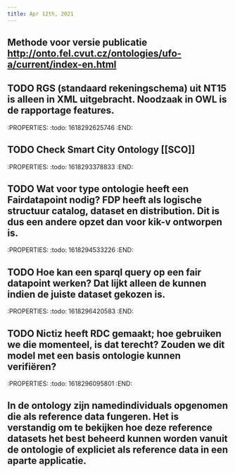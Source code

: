 ```yaml
---
title: Apr 12th, 2021
---
```


## Methode voor versie publicatie http://onto.fel.cvut.cz/ontologies/ufo-a/current/index-en.html
## TODO RGS (standaard rekeningschema) uit NT15 is alleen in XML uitgebracht. Noodzaak in OWL is de rapportage features.
:PROPERTIES:
:todo: 1618292625746
:END:
## TODO Check Smart City Ontology [[SCO]]
:PROPERTIES:
:todo: 1618293378833
:END:
## TODO Wat voor type ontologie heeft een Fairdatapoint nodig? FDP heeft als logische structuur catalog, dataset en distribution. Dit is dus een andere opzet dan voor kik-v ontworpen is.
:PROPERTIES:
:todo: 1618294533226
:END:
## TODO Hoe kan een sparql query op een fair datapoint werken? Dat lijkt alleen de kunnen indien de juiste dataset gekozen is.
:PROPERTIES:
:todo: 1618296420583
:END:
## TODO Nictiz heeft RDC gemaakt; hoe gebruiken we die momenteel, is dat terecht? Zouden we dit model met een basis ontologie kunnen verifiëren?
:PROPERTIES:
:todo: 1618296095801
:END:
## In de ontology zijn namedindividuals opgenomen die als reference data fungeren. Het is verstandig om te bekijken hoe deze reference datasets het best beheerd kunnen worden vanuit de ontologie of expliciet als reference data in een aparte applicatie.
##
